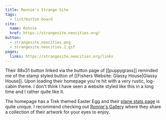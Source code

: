 ```yaml
---
title: Ronnie's Strange Site
tags:
  - list/button-board
cite:
  name: Ronnie
  href: https://strangesite.neocities.org/
button:
  - strangesite.neocities.png
  - strangesite.neocities.2.gif
pages:
  links: https://strangesite.neocities.org/links
---
```


Their 88x31 button linked via the button page of [[puppygrass]] reminded me of the stamp styled button of [[Fishers Website: Glassy House|Glassy House]]. Upon loading their homepage you're hit with a very rustic, log-cabin theme. I don't think I have seen a website styled like this in a long time and I rather quite like it.

The homepage has a Trek themed Easter Egg and their [plane stats page](https://strangesite.neocities.org/planecounter) is quite unique. I recommend checking out [Ronnie's Gallery](https://strangesite.neocities.org/galleryfoyer) where they share a collection of their artwork for your eyes to enjoy.

